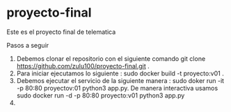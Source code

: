 # proyecto-final
Este es el proyecto final de telematica

Pasos a seguir

1. Debemos clonar el repositorio con el siguiente comando  git clone https://github.com/zulu100/proyecto-final.git .
2. Para iniciar ejecutamos lo siguiente : sudo docker build -t proyecto:v01 .
3. Debemos ejecutar el servicio de la siguiente manera : sudo doker run -it -p 80:80 proyectov:01 python3 app.py. De manera interactiva usamos sudo docker run -d -p 80:80 proyecto:v01 python3 app.py
4. 
